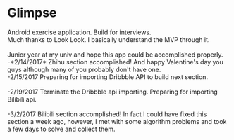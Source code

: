 # Glimpse
Android exercise application. Build for interviews.
<br>Much thanks to Look Look. I basically understand the MVP through it.</br>
<br>Junior year at my univ and hope this app could be accomplished properly.</br>
\-\*2/14/2017\* Zhihu section accomplished! And happy Valentine's day you guys although many of you probably don't have one.
<br>\-2/15/2017 Preparing for importing Dribbble API to build next section.</br>
<br>\-2/19/2017 Terminate the Dribbble api importing. Preparing for importing Bilibili api.</br>
<br>\-3/2/2017 Bilibili section accomplished! In fact I could have fixed this section a week ago, however, I met with some algorithm problems and took a few days to solve and collect them.</br>
